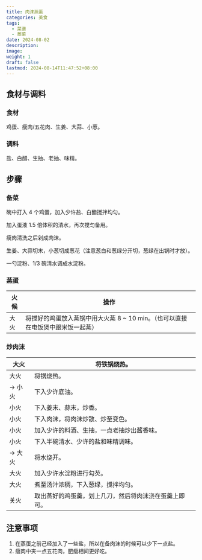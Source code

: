 ```yaml
---
title: 肉沫蒸蛋
categories: 美食
tags:
  - 菜谱
  - 蒸菜
date: 2024-08-02
description: 
image: 
weight: 1
draft: false
lastmod: 2024-08-14T11:47:52+08:00
---
```

## 食材与调料

### 食材

鸡蛋、瘦肉/五花肉、生姜、大蒜、小葱。

### 调料

盐、白醋、生抽、老抽、味精。

## 步骤

### 备菜

碗中打入 4 个鸡蛋，加入少许盐、白醋搅拌均匀。

加入蛋液 1.5 倍体积的清水，再次搅匀备用。

瘦肉清洗之后剁成肉沫。

生姜、大蒜切末，小葱切成葱花（注意葱白和葱绿分开切，葱绿在出锅时才放）。

一勺淀粉、1/3 碗清水调成水淀粉。


### 蒸蛋

| 火候  | 操作                                            |
| --- | --------------------------------------------- |
| 大火  | 将搅好的鸡蛋放入蒸锅中用大火蒸 8 ~ 10 min。（也可以直接在电饭煲中跟米饭一起蒸） |

### 炒肉沫

| 大火    | 将铁锅烧热。                      |
| ----- | --------------------------- |
| 大火    | 将锅烧热。                       |
| -> 小火 | 下入少许底油。                     |
| 小火    | 下入姜末、蒜末，炒香。                 |
| 小火    | 下入肉沫，将肉沫炒散、炒至变色。            |
| 小火    | 加入少许的料酒、生抽，一点老抽炒出酱香味。       |
| 小火    | 下入半碗清水、少许的盐和味精调味。           |
| -> 大火 | 将水烧开。                       |
| 大火    | 加入少许水淀粉进行勾芡。                |
| 大火    | 煮至汤汁浓稠，下入葱绿，搅拌均匀。           |
| 关火    | 取出蒸好的鸡蛋羹，划上几刀，然后将肉沫浇在蛋羹上即可。 |


## 注意事项

1. 在蒸蛋之前己经加入了一些盐，所以在备肉沫的时候可以少下一点盐。
2. 瘦肉中夹一点五花肉，肥瘦相间更好吃。

